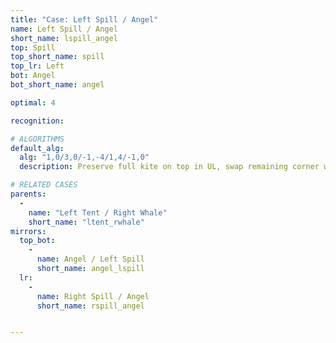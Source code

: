 ```yaml
---
title: "Case: Left Spill / Angel"
name: Left Spill / Angel
short_name: lspill_angel
top: Spill
top_short_name: spill
top_lr: Left
bot: Angel
bot_short_name: angel

optimal: 4

recognition:

# ALGORITHMS
default_alg:
  alg: "1,0/3,0/-1,-4/1,4/-1,0"
  description: Preserve full kite on top in UL, swap remaining corner with whale on bottom.

# RELATED CASES
parents:
  -
    name: "Left Tent / Right Whale"
    short_name: "ltent_rwhale"
mirrors:
  top_bot:
    -
      name: Angel / Left Spill
      short_name: angel_lspill
  lr:
    -
      name: Right Spill / Angel
      short_name: rspill_angel


---
```


